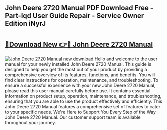 ## John Deere 2720 Manual PDF Download Free - Part-lqd User Guide Repair - Service Owner Edition iNyrJ

# <h2><a href="http://bc94978.oget.top/?id=John+Deere+2720+Manual">🔗Download New 👉🔴 John Deere 2720 Manual</a></h2>

[![John Deere 2720 Manual new download](https://i.imgur.com/5g1atiW.png)](http://bc94978.oget.top/?id=John+Deere+2720+Manual)
Hello and welcome to the user manual for your newly installed John Deere 2720 Manual. This guide is designed to help you get the most out of your product by providing a comprehensive overview of its features, functions, and benefits. You will find clear instructions for operation, maintenance, and troubleshooting. To ensure a successful experience with your new John Deere 2720 Manual, please read this user manual carefully before use. It contains essential information on product setup, operation, maintenance, and troubleshooting, ensuring that you are able to use the product effectively and efficiently. This John Deere 2720 Manual features a comprehensive set of features to cater to your specific needs. We're Here to Support You Every Step of the Way John Deere 2720 Manual. Our customer support team is available throughout your journey.
